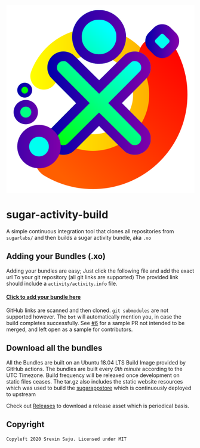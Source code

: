 ![Sugar App Store logo](https://raw.githubusercontent.com/sugarlabs-appstore/appstore-assets/22a34f9d134a526f1cb8ce49059d8a140ae885f9/sugarappstore.svg)

# sugar-activity-build
A simple continuous integration tool that clones all repositories from `sugarlabs/` and then builds a sugar activity bundle, aka `.xo`

## Adding your Bundles (.xo)
Adding your bundles are easy; Just click the following file and add the exact url 
To your git repository (all git links are supported)
The provided link should include a `activity/activity.info` file.

#### [Click to add your bundle here](https://github.com/srevinsaju/sugar-activity-build/new/master/bundles)

GitHub links are scanned and then cloned. `git submodules` are not supported however.
The `bot` will automatically mention you, in case the build completes successfully.
See [#6](https://github.com/srevinsaju/sugar-activity-build/pull/6) for a sample PR not intended to be merged, and left open as a sample for contributors.

## Download all the bundles
All the Bundles are built on an Ubuntu 18.04 LTS Build Image provided by GitHub actions. 
The bundles are built every _0th minute_ according to the UTC Timezone. Build frequency 
will be releaxed once development on static files ceases. The tar.gz also includes the 
static website resources which was used to build the 
[sugarappstore](https://sugarstore.netlify.app) which is continuously deployed to upstream

Check out [Releases](https://github.com/srevinsaju/sugar-activity-build/releases/tag/latest) to download a release asset which is periodical basis.

## Copyright
```
Copyleft 2020 Srevin Saju. Licensed under MIT 
```
